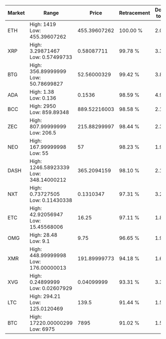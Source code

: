 | Market | Range | Price| Retracement | Doubles to 50% |
| --- | --- | --- | --- | --- |
| ETH | High: 1419<br />Low: 455.39607262 | 455.39607262 | 100.00 % | 2.06 |
| XRP | High: 3.29871467<br />Low: 0.57499733 | 0.58087711 | 99.78 % | 3.33 |
| BTG | High: 356.89999999<br />Low: 50.78699827 | 52.56000329 | 99.42 % | 3.88 |
| ADA | High: 1.38<br />Low: 0.136 | 0.1536 | 98.59 % | 4.93 |
| BCC | High: 2950<br />Low: 859.89348 | 889.52216003 | 98.58 % | 2.14 |
| ZEC | High: 807.99999999<br />Low: 206.5 | 215.88299997 | 98.44 % | 2.35 |
| NEO | High: 167.99999998<br />Low: 55 | 57 | 98.23 % | 1.96 |
| DASH | High: 1246.58923339<br />Low: 348.14000212 | 365.2094159 | 98.10 % | 2.18 |
| NXT | High: 0.73727505<br />Low: 0.11430338 | 0.1310347 | 97.31 % | 3.25 |
| ETC | High: 42.92056947<br />Low: 15.45568006 | 16.25 | 97.11 % | 1.80 |
| OMG | High: 28.48<br />Low: 9.1 | 9.75 | 96.65 % | 1.93 |
| XMR | High: 448.99999998<br />Low: 176.00000013 | 191.89999773 | 94.18 % | 1.63 |
| XVG | High: 0.24899999<br />Low: 0.02607929 | 0.04099999 | 93.31 % | 3.35 |
| LTC | High: 294.21<br />Low: 125.0120469 | 139.5 | 91.44 % | 1.50 |
| BTC | High: 17220.00000299<br />Low: 6975 | 7895 | 91.02 % | 1.53 |
